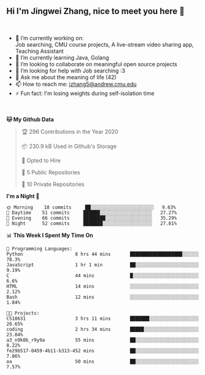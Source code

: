 Hi I'm Jingwei Zhang, nice to meet you here 👋
---
<br>


- 🔭 I’m currently working on: <br>
    Job searching, CMU course projects, A live-stream video sharing app, Teaching Assistant
- 🌱 I’m currently learning Java, Golang
- 👯 I’m looking to collaborate on meaningful open source projects
- 🤔 I’m looking for help with Job searching :3
- 💬 Ask me about the meaning of life (42)
- 📫 How to reach me: jzhang5@andrew.cmu.edu
- ⚡ Fun fact: I'm losing weights during self-isolation time
<br>

<!--START_SECTION:waka-->
**🐱 My Github Data** 

> 🏆 296 Contributions in the Year 2020
 > 
> 📦 230.9 kB Used in Github's Storage 
 > 
> 💼 Opted to Hire
 > 
> 📜 5 Public Repositories
 > 
> 🔑 10 Private Repositories 

**I'm a Night 🦉** 

```text
🌞 Morning    18 commits     ██░░░░░░░░░░░░░░░░░░░░░░░   9.63% 
🌆 Daytime    51 commits     ██████░░░░░░░░░░░░░░░░░░░   27.27% 
🌃 Evening    66 commits     ████████░░░░░░░░░░░░░░░░░   35.29% 
🌙 Night      52 commits     ███████░░░░░░░░░░░░░░░░░░   27.81%

```


📊 **This Week I Spent My Time On** 

```text
💬 Programming Languages: 
Python                   8 hrs 44 mins       ███████████████████░░░░░░   78.3% 
JavaScript               1 hr 1 min          ██░░░░░░░░░░░░░░░░░░░░░░░   9.19% 
C                        44 mins             █░░░░░░░░░░░░░░░░░░░░░░░░   6.6% 
HTML                     14 mins             ░░░░░░░░░░░░░░░░░░░░░░░░░   2.12% 
Bash                     12 mins             ░░░░░░░░░░░░░░░░░░░░░░░░░   1.84%

🐱‍💻 Projects: 
CS18631                  3 hrs 11 mins       ███████░░░░░░░░░░░░░░░░░░   28.65% 
coding                   2 hrs 34 mins       █████░░░░░░░░░░░░░░░░░░░░   23.04% 
a3_n9k0b_r9y9a           55 mins             ██░░░░░░░░░░░░░░░░░░░░░░░   8.22% 
fe29b517-0459-4b11-b313-452 mins             ██░░░░░░░░░░░░░░░░░░░░░░░   7.86% 
oa                       50 mins             ██░░░░░░░░░░░░░░░░░░░░░░░   7.57%

```


<!--END_SECTION:waka-->
